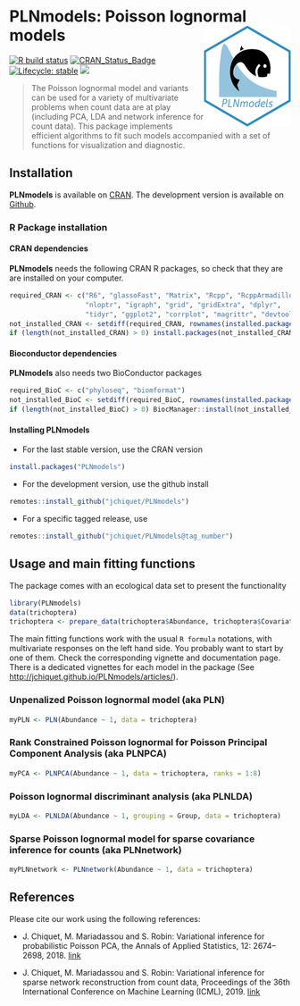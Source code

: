 
# PLNmodels: Poisson lognormal models <img src="man/figures/logo.png" align="right" width="155" height="180"/>

<!-- badges: start -->

[![R build
status](https://github.com/jchiquet/PLNmodels/workflows/R-CMD-check/badge.svg)](https://github.com/jchiquet/PLNmodels/actions)
[![CRAN\_Status\_Badge](http://www.r-pkg.org/badges/version/PLNmodels)](https://cran.r-project.org/package=PLNmodels)
[![Lifecycle:
stable](https://img.shields.io/badge/lifecycle-stable-blue.svg)](https://www.tidyverse.org/lifecycle/#stable)
[![](https://img.shields.io/github/last-commit/jchiquet/PLNmodels.svg)](https://github.com/jchiquet/PLNmodels/commits/master)
<!-- badges: end -->

<!-- old badges
[![Coverage status](https://codecov.io/gh/jchiquet/PLNmodels/branch/master/graph/badge.svg)](https://codecov.io/github/jchiquet/PLNmodels?branch=master)
[![Codacy Badge](https://api.codacy.com/project/badge/Grade/c031ad73ccdb4c88ba11dfd74fab1255)](https://www.codacy.com/app/jchiquet/PLNmodels?utm_source=github.com&amp;utm_medium=referral&amp;utm_content=jchiquet/PLNmodels&amp;utm_campaign=Badge_Grade)
[![Travis-CI build status](https://travis-ci.org/jchiquet/PLNmodels.svg?branch=master)](https://travis-ci.org/jchiquet/PLNmodels)
[![AppVeyor Build Status](https://ci.appveyor.com/api/projects/status/github/jchiquet/PLNmodels?branch=master&svg=true)](https://ci.appveyor.com/project/jchiquet/PLNmodels)
 -->

> The Poisson lognormal model and variants can be used for a variety of
> multivariate problems when count data are at play (including PCA, LDA
> and network inference for count data). This package implements
> efficient algorithms to fit such models accompanied with a set of
> functions for visualization and diagnostic.

## Installation

**PLNmodels** is available on
[CRAN](https://cran.r-project.org/package=PLNmodels). The development
version is available on [Github](https://github.com/jchiquet/PLNmodels).

### R Package installation

#### CRAN dependencies

**PLNmodels** needs the following CRAN R packages, so check that they
are are installed on your computer.

``` r
required_CRAN <- c("R6", "glassoFast", "Matrix", "Rcpp", "RcppArmadillo",
                   "nloptr", "igraph", "grid", "gridExtra", "dplyr",
                   "tidyr", "ggplot2", "corrplot", "magrittr", "devtools")
not_installed_CRAN <- setdiff(required_CRAN, rownames(installed.packages()))
if (length(not_installed_CRAN) > 0) install.packages(not_installed_CRAN)
```

#### Bioconductor dependencies

**PLNmodels** also needs two BioConductor packages

``` r
required_BioC <- c("phyloseq", "biomformat")
not_installed_BioC <- setdiff(required_BioC, rownames(installed.packages()))
if (length(not_installed_BioC) > 0) BiocManager::install(not_installed_BioC)
```

#### Installing PLNmodels

  - For the last stable version, use the CRAN version

<!-- end list -->

``` r
install.packages("PLNmodels")
```

  - For the development version, use the github install

<!-- end list -->

``` r
remotes::install_github("jchiquet/PLNmodels")
```

  - For a specific tagged release, use

<!-- end list -->

``` r
remotes::install_github("jchiquet/PLNmodels@tag_number")
```

## Usage and main fitting functions

The package comes with an ecological data set to present the
functionality

``` r
library(PLNmodels)
data(trichoptera)
trichoptera <- prepare_data(trichoptera$Abundance, trichoptera$Covariate)
```

The main fitting functions work with the usual `R formula` notations,
with multivariate responses on the left hand side. You probably want to
start by one of them. Check the corresponding vignette and documentation
page. There is a dedicated vignettes for each model in the package (See
<http://jchiquet.github.io/PLNmodels/articles/>).

### Unpenalized Poisson lognormal model (aka PLN)

``` r
myPLN <- PLN(Abundance ~ 1, data = trichoptera)
```

### Rank Constrained Poisson lognormal for Poisson Principal Component Analysis (aka PLNPCA)

``` r
myPCA <- PLNPCA(Abundance ~ 1, data = trichoptera, ranks = 1:8)
```

### Poisson lognormal discriminant analysis (aka PLNLDA)

``` r
myLDA <- PLNLDA(Abundance ~ 1, grouping = Group, data = trichoptera)
```

### Sparse Poisson lognormal model for sparse covariance inference for counts (aka PLNnetwork)

``` r
myPLNnetwork <- PLNnetwork(Abundance ~ 1, data = trichoptera)
```

## References

Please cite our work using the following references:

  - J. Chiquet, M. Mariadassou and S. Robin: Variational inference for
    probabilistic Poisson PCA, the Annals of Applied Statistics, 12:
    2674–2698, 2018. [link](http://dx.doi.org/10.1214/18-AOAS1177)

  - J. Chiquet, M. Mariadassou and S. Robin: Variational inference for
    sparse network reconstruction from count data, Proceedings of the
    36th International Conference on Machine Learning (ICML), 2019.
    [link](http://proceedings.mlr.press/v97/chiquet19a.html)
